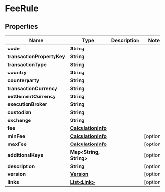 

# FeeRule


## Properties

Name | Type | Description | Notes
------------ | ------------- | ------------- | -------------
**code** | **String** |  | 
**transactionPropertyKey** | **String** |  | 
**transactionType** | **String** |  | 
**country** | **String** |  | 
**counterparty** | **String** |  | 
**transactionCurrency** | **String** |  | 
**settlementCurrency** | **String** |  | 
**executionBroker** | **String** |  | 
**custodian** | **String** |  | 
**exchange** | **String** |  | 
**fee** | [**CalculationInfo**](CalculationInfo.md) |  | 
**minFee** | [**CalculationInfo**](CalculationInfo.md) |  |  [optional]
**maxFee** | [**CalculationInfo**](CalculationInfo.md) |  |  [optional]
**additionalKeys** | **Map&lt;String, String&gt;** |  |  [optional]
**description** | **String** |  |  [optional]
**version** | [**Version**](Version.md) |  |  [optional]
**links** | [**List&lt;Link&gt;**](Link.md) |  |  [optional]



